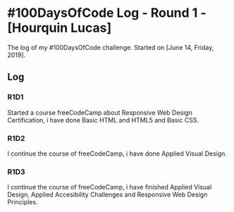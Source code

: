 # #100DaysOfCode Log - Round 1 - [Hourquin Lucas]

The log of my #100DaysOfCode challenge. Started on [June 14, Friday, 2019].

## Log

### R1D1 
Started a course freeCodeCamp about Responsive Web Design Certification, i have done Basic HTML and HTML5 and Basic CSS. 
### R1D2
I continue the course of freeCodeCamp, i have done Applied Visual Design.
### R1D3
I continue the course of freeCodeCamp, i have finished Applied Visual Design, Applied Accesibility Challenges and Responsive Web Design Principles.
